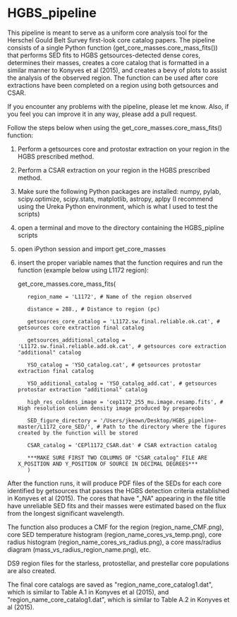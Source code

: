 # HGBS_pipeline
This pipeline is meant to serve as a uniform core analysis tool for the Herschel Gould Belt Survey first-look core catalog papers.  The pipeline consists of a single Python function (get_core_masses.core_mass_fits()) that performs SED fits to HGBS getsources-detected dense cores, determines their masses, creates a core catalog that is formatted in a similar manner to Konyves et al (2015), and creates a bevy of plots to assist the analysis of the observed region.  The function can be used after core extractions have been completed on a region using both getsources and CSAR.  

If you encounter any problems with the pipeline, please let me know.  Also, if you feel you can improve it in any way, please add a pull request.

Follow the steps below when using the get_core_masses.core_mass_fits() function:

1) Perform a getsources core and protostar extraction on your region in the HGBS prescribed method.

2) Perform a CSAR extraction on your region in the HGBS prescribed method.  

3) Make sure the following Python packages are installed: numpy, pylab, scipy.optimize, scipy.stats, matplotlib, astropy, aplpy
    (I recommend using the Ureka Python environment, which is what I used to test the scripts)

4) open a terminal and move to the directory containing the HGBS_pipline scripts

5) open iPython session and import get_core_masses

6) insert the proper variable names that the function requires and run the function (example below using L1172 region):
      
      get_core_masses.core_mass_fits(
          
          region_name = 'L1172', # Name of the region observed 
          
          distance = 288., # Distance to region (pc) 
          
          getsources_core_catalog = 'L1172.sw.final.reliable.ok.cat', # getsources core extraction final catalog
          
          getsources_additional_catalog = 'L1172.sw.final.reliable.add.ok.cat', # getsources core extraction "additional" catalog
          
          YSO_catalog = 'YSO_catalog.cat', # getsources protostar extraction final catalog
          
          YSO_additional_catalog = 'YSO_catalog_add.cat', # getsources protostar extraction "additional" catalog
          
          high_res_coldens_image = 'cep1172_255_mu.image.resamp.fits', # High resolution column density image produced by prepareobs
          
          SED_figure_directory = '/Users/jkeown/Desktop/HGBS_pipeline-master/L1172_core_SED/', # Path to the directory where the figures     created by the function will be stored
          
          CSAR_catalog = 'CEPl1172_CSAR.dat' # CSAR extraction catalog
          
          ***MAKE SURE FIRST TWO COLUMNS OF "CSAR_catalog" FILE ARE X_POSITION AND Y_POSITION OF SOURCE IN DECIMAL DEGREES*** 
          )
          
After the function runs, it will produce PDF files of the SEDs for each core identified by getsources that passes the HGBS detection criteria established in Konyves et al (2015).  The cores that have "_NA" appearing in the file title have unreliable SED fits and their masses were estimated based on the flux from the longest significant wavelength.  

The function also produces a CMF for the region (region_name_CMF.png), core SED temperature histogram (region_name_cores_vs_temp.png), core radius histogram (region_name_cores_vs_radius.png), a core mass/radius diagram (mass_vs_radius_region_name.png), etc.

DS9 region files for the starless, protostellar, and prestellar core populations are also created.  

The final core catalogs are saved as "region_name_core_catalog1.dat", which is similar to Table A.1 in Konyves et al (2015), and "region_name_core_catalog1.dat", which is similar to Table A.2 in Konyves et al (2015).
          
